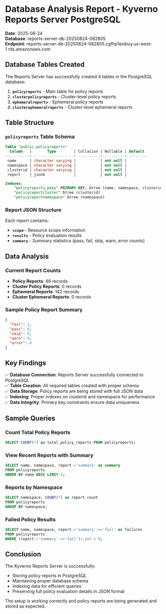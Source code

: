 # Database Analysis Report - Kyverno Reports Server PostgreSQL

**Date**: 2025-08-24  
**Database**: reports-server-db-20250824-082805  
**Endpoint**: reports-server-db-20250824-082805.cgfhp1exibuy.us-west-1.rds.amazonaws.com

## Database Tables Created

The Reports Server has successfully created 4 tables in the PostgreSQL database:

1. **`policyreports`** - Main table for policy reports
2. **`clusterpolicyreports`** - Cluster-level policy reports  
3. **`ephemeralreports`** - Ephemeral policy reports
4. **`clusterephemeralreports`** - Cluster-level ephemeral reports

## Table Structure

### `policyreports` Table Schema
```sql
Table "public.policyreports"
  Column   |       Type        | Collation | Nullable | Default 
-----------+-------------------+-----------+----------+---------
 name      | character varying |           | not null | 
 namespace | character varying |           | not null | 
 clusterid | character varying |           | not null | 
 report    | jsonb             |           | not null | 

Indexes:
    "policyreports_pkey" PRIMARY KEY, btree (name, namespace, clusterid)
    "policyreportcluster" btree (clusterid)
    "policyreportnamespace" btree (namespace)
```

### Report JSON Structure
Each report contains:
- **`scope`** - Resource scope information
- **`results`** - Policy evaluation results
- **`summary`** - Summary statistics (pass, fail, skip, warn, error counts)

## Data Analysis

### Current Report Counts
- **Policy Reports**: 48 records
- **Cluster Policy Reports**: 0 records  
- **Ephemeral Reports**: 142 records
- **Cluster Ephemeral Reports**: 0 records

### Sample Policy Report Summary
```json
{
  "fail": 2,
  "pass": 0, 
  "skip": 0,
  "warn": 0,
  "error": 0
}
```

## Key Findings

✅ **Database Connection**: Reports Server successfully connected to PostgreSQL  
✅ **Table Creation**: All required tables created with proper schema  
✅ **Data Storage**: Policy reports are being stored with full JSON data  
✅ **Indexing**: Proper indexes on clusterid and namespace for performance  
✅ **Data Integrity**: Primary key constraints ensure data uniqueness  

## Sample Queries

### Count Total Policy Reports
```sql
SELECT COUNT(*) as total_policy_reports FROM policyreports;
```

### View Recent Reports with Summary
```sql
SELECT name, namespace, report->'summary' as summary 
FROM policyreports 
ORDER BY name DESC LIMIT 5;
```

### Reports by Namespace
```sql
SELECT namespace, COUNT(*) as report_count 
FROM policyreports 
GROUP BY namespace;
```

### Failed Policy Results
```sql
SELECT name, namespace, report->'summary'->>'fail' as failures
FROM policyreports 
WHERE (report->'summary'->>'fail')::int > 0;
```

## Conclusion

The Kyverno Reports Server is successfully:
- Storing policy reports in PostgreSQL
- Maintaining proper database schema
- Indexing data for efficient queries
- Preserving full policy evaluation details in JSON format

The setup is working correctly and policy reports are being generated and stored as expected.
